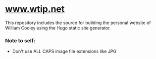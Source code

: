 # www.wtip.net
This repository includes the source for building the personal website of William Cooley using the Hugo static site generator.

### Note to self:
- Don't use ALL CAPS image file extensions like JPG
